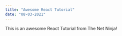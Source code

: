 ```yaml
---
title: "Awesome React Tutorial"
date: "08-03-2021"
---
```


This is an awesome React Tutorial from The Net Ninja!